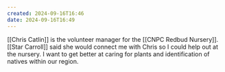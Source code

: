 ```yaml
---
created: 2024-09-16T16:46
date: 2024-09-16T16:49
---
```

[[Chris Catlin]] is the volunteer manager for the [[CNPC Redbud Nursery]]. [[Star Carroll]] said she would connect me with Chris so I could help out at the nursery. I want to get better at caring for plants and identification of natives within our region.
